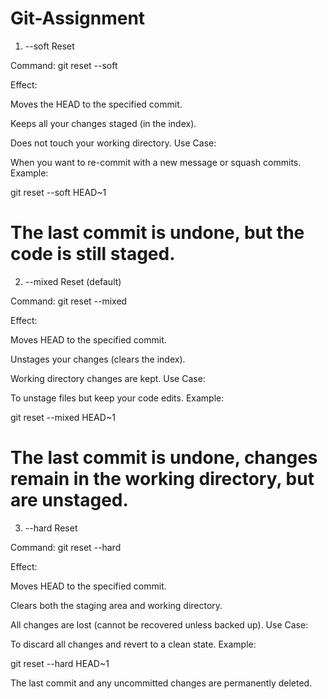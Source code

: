# Git-Assignment
1. --soft Reset

Command:
git reset --soft

Effect:

Moves the HEAD to the specified commit.

Keeps all your changes staged (in the index).

Does not touch your working directory.
Use Case:

When you want to re-commit with a new message or squash commits.
Example:

git reset --soft HEAD~1
# The last commit is undone, but the code is still staged.
2. --mixed Reset (default)

Command:
git reset --mixed

Effect:

Moves HEAD to the specified commit.

Unstages your changes (clears the index).

Working directory changes are kept.
Use Case:

To unstage files but keep your code edits.
Example:

git reset --mixed HEAD~1
# The last commit is undone, changes remain in the working directory, but are unstaged.
3. --hard Reset

Command:
git reset --hard

Effect:

Moves HEAD to the specified commit.

Clears both the staging area and working directory.

All changes are lost (cannot be recovered unless backed up).
Use Case:

To discard all changes and revert to a clean state.
Example:

git reset --hard HEAD~1

The last commit and any uncommitted changes are permanently deleted.
